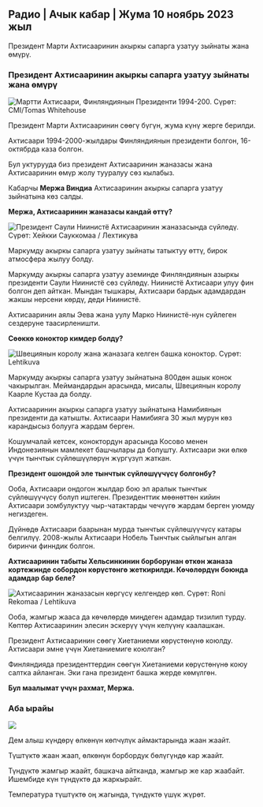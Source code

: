 ## Радио \| Ачык кабар \| Жума 10 ноябрь 2023 жыл

Президент Марти Ахтисааринин акыркы сапарга узатуу зыйнаты жана өмүрү.

### Президент Ахтисааринин акыркы сапарга узатуу зыйнаты жана өмүрү

![Мартти Ахтисаари, Финляндиянын Президенти 1994-200. Сүрөт: CMI/Tomas Whitehouse](https://images.cdn.yle.fi/image/upload/c_crop,h_1080,w_1919,x_0,y_0/ar_1.777777777777777,c_fill,g_faces,h_67010,h_670/d.q_auto:eco/f_auto/fl_lossy/v1699528852/39-1197047654a2d3334539)

Президент Марти Ахтисааринин сөөгү бүгүн, жума күнү жерге берилди.

Ахтисаари 1994-2000-жылдары Финляндиянын президенти болгон, 16-октябрда каза болгон.

Бул уктурууда биз президент Ахтисааринин жаназасы жана Ахтисааринин өмүр жолу тууралуу сөз кылабыз.

Кабарчы **Мержа Виндиа** Ахтисааринин акыркы сапарга узатуу зыйнатына көз салды.

**Мержа, Ахтисааринин жаназасы кандай өттү?**

![Президент Саули Ниинистё Ахтисааринин жаназасында сүйлөдү. Сүрөт: Хейкки Сауккомаа / Лехтикува](https://images.cdn.yle.fi/image/upload/c_crop,h_2880,w_5120,x_0,y_259/ar_1.777777777777777,c_fill,g_610d,g_610d/q_auto:eco/f_auto/fl_lossy/v1699619473/39-1198810654e20fbae885)

Маркумду акыркы сапарга узатуу зыйнаты татыктуу өттү, бирок атмосфера жылуу болду.

Маркумду акыркы сапарга узатуу аземинде Финляндиянын азыркы президенти Саули Ниинистё сөз сүйлөдү. Ниинистё Ахтисаари улуу фин болгон деп айткан. Мындан тышкары, Ахтисаари бардык адамдардан жакшы нерсени көрдү, деди Ниинистё.

Ахтисааринин аялы Эева жана уулу Марко Ниинистё-нун суйлеген сездеруне таасирленишти.

**Сөөккө коноктор кимдер болду?**

![Швециянын королу жана жаназага келген башка коноктор. Сүрөт: Lehtikuva](https://images.cdn.yle.fi/image/upload/c_crop,h_2880,w_5120,x_0,y_138/ar_1.77777777777777,c_fill,g_faces,h_675,w_1to/d./f_auto/fl_lossy/v1699627300/39-1199035654e40494d395)

Маркумду акыркы сапарга узатуу зыйнатына 800дөн ашык конок чакырылган. Меймандардын арасында, мисалы, Швециянын королу Каарле Кустаа да болду.

Ахтисааринин акыркы сапарга узатуу зыйнатына Намибиянын президенти да катышты. Ахтисаари Намибияга 30 жыл мурун көз карандысыз болууга жардам берген.

Кошумчалай кетсек, коноктордун арасында Косово менен Индонезиянын мамлекет башчылары да болушту. Ахтисаари эки өлкө үчүн тынчтык сүйлөшүүлөрүн жүргүзүп жаткан.

**Президент ошондой эле тынчтык сүйлөшүүчүсү болгонбу?**

Ооба, Ахтисаари ондогон жылдар бою эл аралык тынчтык сүйлөшүүчүсү болуп иштеген. Президенттик мөөнөттөн кийин Ахтисаари зомбулуктуу чыр-чатактарды чечүүгө жардам берген уюмду негиздеген.

Дүйнөдө Ахтисаари баарынан мурда тынчтык сүйлөшүүчүсү катары белгилүү. 2008-жылы Ахтисаари Нобель Тынчтык сыйлыгын алган биринчи финндик болгон.

**Ахтисааринин табыты Хельсинкинин борборунан өткөн жаназа кортежинде собордон көрүстөнгө жеткирилди. Көчөлөрдүн боюнда адамдар бар беле?**

![Ахтисааринин жаназасын көргүсү келгендер көп. Сүрөт: Roni Rekomaa / Lehtikuva](https://images.cdn.yle.fi/image/upload/c_crop,h_2880,w_5120,x_0,y_11/ar_1.777777777777777,c_fill,g_faces5,_01d,q_auto:eco/f_auto/fl_lossy/v1699619608/39-1198819654e22ed1c931)

Ооба, жамгыр жааса да көчөлөрдө миңдеген адамдар тизилип турду. Көптөр Ахтисааринин элесин эскерүү үчүн келүүнү каалашкан.

Президент Ахтисааринин сөөгү Хиетаниеми көрүстөнүнө коюлду. Ахтисаари эмне үчүн Хиетаниемиге коюлган?

Финляндияда президенттердин сөөгүн Хиетаниеми көрүстөнүнө коюу салтка айланган. Эки гана президент башка жерде көмүлгөн.

**Бул маалымат үчүн рахмат, Мержа.**

### Аба ырайы

![](https://images.cdn.yle.fi/image/upload/c_crop,h_1080,w_1919,x_0,y_0/ar_1.7777777777777777,c_fill,g_faces,h_675,w_1200/e/ef_auto/fl_lossy/v1699633281/39-1199138654e58651ee77)

Дем алыш күндөрү өлкөнүн көпчүлүк аймактарында жаан жаайт.

Түштүктө жаан жаап, өлкөнүн борбордук бөлүгүндө кар жаайт.

Түндүктө жамгыр жаайт, башкача айтканда, жамгыр же кар жаабайт. Ишембиде күн түндүктө да жаркырайт.

Температура түштүктө оң жагында, түндүктө үшүк жүрөт.